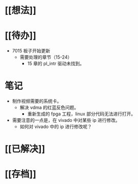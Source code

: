 # [[想法]]

# [[待办]]
- 7015 板子开始更新
	- 需要处理的章节（15-24）
		- 15 章的 pl_intr 驱动未找到。
# 笔记
- 制作视频需要的系统卡。
	- 解决 vdma 的红蓝反色问题。
		- 重新生成的 fpga 工程，linux 部分代码无法进行打开。
- 需要注意的一点是，在 vivado 中对某些 ip 进行修改。
	- 如何对 vivado 中的 ip 进行修改呢？
# [[已解决]]

# [[存档]]